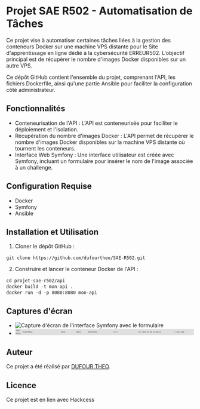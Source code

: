 # Projet SAE R502 - Automatisation de Tâches

Ce projet vise à automatiser certaines tâches liées à la gestion des conteneurs Docker sur une machine VPS distante pour le Site d'apprentissage en ligne dédié à la cybersécurité ERREUR502. L'objectif principal est de récupérer le nombre d'images Docker disponibles sur un autre VPS.

Ce dépôt GitHub contient l'ensemble du projet, comprenant l'API, les fichiers Dockerfile, ainsi qu'une partie Ansible pour faciliter la configuration côté administrateur.

## Fonctionnalités

- Conteneurisation de l'API : L'API est conteneurisée pour faciliter le déploiement et l'isolation.
- Récupération du nombre d'images Docker : L'API permet de récupérer le nombre d'images Docker disponibles sur la machine VPS distante où tournent les conteneurs.
- Interface Web Symfony : Une interface utilisateur est créée avec Symfony, incluant un formulaire pour insérer le nom de l'image associée à un challenge.

## Configuration Requise

- Docker
- Symfony
- Ansible

## Installation et Utilisation

1. Cloner le dépôt GitHub :

```
git clone https://github.com/dufourtheo/SAE-R502.git
```

2. Construire et lancer le conteneur Docker de l'API :

```
cd projet-sae-r502/api
docker build -t mon-api .
docker run -d -p 8080:8080 mon-api
```


## Captures d'écran

- ![Capture d'écran de l'interface Symfony avec le formulaire](img/Formulaire.gif)
- ![Capture d'écran côté DB](img/screendb.png)

## Auteur

Ce projet a été réalisé par [DUFOUR THEO](https://github.com/dufourtheo).

## Licence

Ce projet est en lien avec Hackcess
